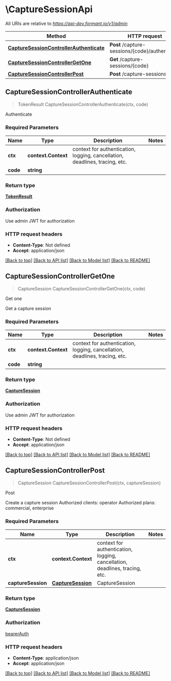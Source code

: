 # \CaptureSessionApi

All URIs are relative to *https://api-dev.formant.io/v1/admin*

Method | HTTP request | Description
------------- | ------------- | -------------
[**CaptureSessionControllerAuthenticate**](CaptureSessionApi.md#CaptureSessionControllerAuthenticate) | **Post** /capture-sessions/{code}/authenticate | Authenticate
[**CaptureSessionControllerGetOne**](CaptureSessionApi.md#CaptureSessionControllerGetOne) | **Get** /capture-sessions/{code} | Get one
[**CaptureSessionControllerPost**](CaptureSessionApi.md#CaptureSessionControllerPost) | **Post** /capture-sessions | Post



## CaptureSessionControllerAuthenticate

> TokenResult CaptureSessionControllerAuthenticate(ctx, code)

Authenticate

### Required Parameters


Name | Type | Description  | Notes
------------- | ------------- | ------------- | -------------
**ctx** | **context.Context** | context for authentication, logging, cancellation, deadlines, tracing, etc.
**code** | **string**|  | 

### Return type

[**TokenResult**](TokenResult.md)

### Authorization

Use admin JWT for authorization

### HTTP request headers

- **Content-Type**: Not defined
- **Accept**: application/json

[[Back to top]](#) [[Back to API list]](../README.md#documentation-for-api-endpoints)
[[Back to Model list]](../README.md#documentation-for-models)
[[Back to README]](../README.md)


## CaptureSessionControllerGetOne

> CaptureSession CaptureSessionControllerGetOne(ctx, code)

Get one

Get a capture session

### Required Parameters


Name | Type | Description  | Notes
------------- | ------------- | ------------- | -------------
**ctx** | **context.Context** | context for authentication, logging, cancellation, deadlines, tracing, etc.
**code** | **string**|  | 

### Return type

[**CaptureSession**](CaptureSession.md)

### Authorization

Use admin JWT for authorization

### HTTP request headers

- **Content-Type**: Not defined
- **Accept**: application/json

[[Back to top]](#) [[Back to API list]](../README.md#documentation-for-api-endpoints)
[[Back to Model list]](../README.md#documentation-for-models)
[[Back to README]](../README.md)


## CaptureSessionControllerPost

> CaptureSession CaptureSessionControllerPost(ctx, captureSession)

Post

Create a capture session Authorized clients: operator Authorized plans: commercial, enterprise

### Required Parameters


Name | Type | Description  | Notes
------------- | ------------- | ------------- | -------------
**ctx** | **context.Context** | context for authentication, logging, cancellation, deadlines, tracing, etc.
**captureSession** | [**CaptureSession**](CaptureSession.md)| CaptureSession | 

### Return type

[**CaptureSession**](CaptureSession.md)

### Authorization

[bearerAuth](../README.md#bearerAuth)

### HTTP request headers

- **Content-Type**: application/json
- **Accept**: application/json

[[Back to top]](#) [[Back to API list]](../README.md#documentation-for-api-endpoints)
[[Back to Model list]](../README.md#documentation-for-models)
[[Back to README]](../README.md)

